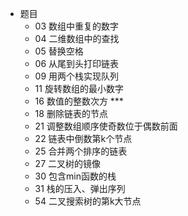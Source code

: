 + 题目
    + 03 数组中重复的数字
    + 04 二维数组中的查找
    + 05 替换空格
    + 06 从尾到头打印链表
    + 09 用两个栈实现队列
    + 11 旋转数组的最小数字
    + 16 数值的整数次方 ***
    + 18 删除链表的节点
    + 21 调整数组顺序使奇数位于偶数前面
    + 22 链表中倒数第k个节点
    + 25 合并两个排序的链表
    + 27 二叉树的镜像
    + 30 包含min函数的栈
    + 31 栈的压入、弹出序列
    + 54 二叉搜索树的第k大节点